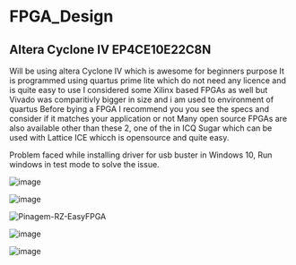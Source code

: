 # FPGA_Design
## Altera Cyclone IV EP4CE10E22C8N
Will be using altera Cyclone IV which is awesome for beginners purpose
It is programmed using quartus prime lite which do not need any licence and is quite easy to use
I considered some Xilinx based FPGAs as well but Vivado was comparitivly bigger in size and i am used to environment of quartus
Before bying a FPGA I recommend you you see the specs and consider if it matches your application or not
Many open source FPGAs are also available other than these 2, one of the in ICQ Sugar which can be used with Lattice ICE whicch is opensource and quite easy.


Problem faced while installing driver for usb buster in Windows 10, Run windows in test mode to solve the issue.


![image](https://user-images.githubusercontent.com/49076977/120885123-ec350a80-c604-11eb-91f7-56c84a9c687a.png)


![image](https://user-images.githubusercontent.com/49076977/120885321-f1468980-c605-11eb-9966-4cf8eef69abf.png)


![Pinagem-RZ-EasyFPGA](https://user-images.githubusercontent.com/49076977/121412202-10d10f80-c982-11eb-9fa5-0d32687f6bf6.jpg)



![image](https://user-images.githubusercontent.com/49076977/120888853-35428a00-c618-11eb-99a8-32a66f5ce3a2.png)


![image](https://user-images.githubusercontent.com/49076977/120888886-530fef00-c618-11eb-832a-4a3f6160e8ec.png)


